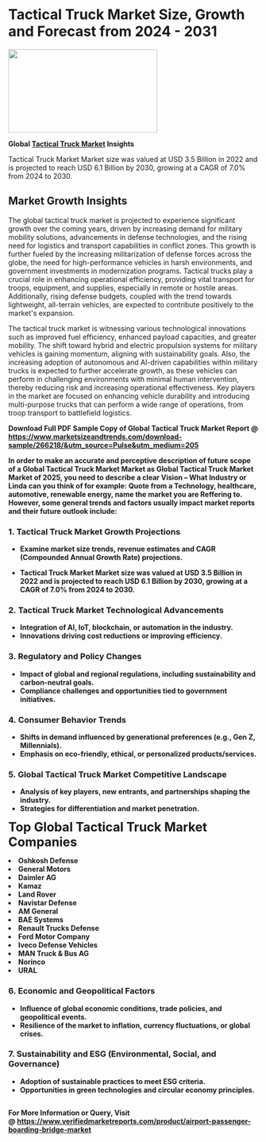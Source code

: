 <H1>Tactical Truck Market Size, Growth and Forecast from 2024 - 2031</H1><img class="aligncenter size-medium wp-image-584254" src="https://thirdeyenews.in/wp-content/uploads/2024/09/Global-Market-Research-300x168.jpeg" alt="" width="300" height="168" /><p><strong>Global&nbsp;<a href="https://www.marketsizeandtrends.com/download-sample/266218/&amp;utm_source=Pulse&amp;utm_medium=205">Tactical Truck Market</a> Insights</strong></p><p>Tactical Truck Market Market size was valued at USD 3.5 Billion in 2022 and is projected to reach USD 6.1 Billion by 2030, growing at a CAGR of 7.0% from 2024 to 2030.</p><p><h2>Market Growth Insights</h2> <p>The global tactical truck market is projected to experience significant growth over the coming years, driven by increasing demand for military mobility solutions, advancements in defense technologies, and the rising need for logistics and transport capabilities in conflict zones. This growth is further fueled by the increasing militarization of defense forces across the globe, the need for high-performance vehicles in harsh environments, and government investments in modernization programs. Tactical trucks play a crucial role in enhancing operational efficiency, providing vital transport for troops, equipment, and supplies, especially in remote or hostile areas. Additionally, rising defense budgets, coupled with the trend towards lightweight, all-terrain vehicles, are expected to contribute positively to the market's expansion.</p> <p><strong></strong></p> <p>The tactical truck market is witnessing various technological innovations such as improved fuel efficiency, enhanced payload capacities, and greater mobility. The shift toward hybrid and electric propulsion systems for military vehicles is gaining momentum, aligning with sustainability goals. Also, the increasing adoption of autonomous and AI-driven capabilities within military trucks is expected to further accelerate growth, as these vehicles can perform in challenging environments with minimal human intervention, thereby reducing risk and increasing operational effectiveness. Key players in the market are focused on enhancing vehicle durability and introducing multi-purpose trucks that can perform a wide range of operations, from troop transport to battlefield logistics.</p> <p><strong></p><p><span class=""><strong>Download Full PDF Sample Copy of Global Tactical Truck Market Report</strong> @ <a href="https://www.marketsizeandtrends.com/download-sample/266218/&amp;utm_source=Pulse&amp;utm_medium=205" target="_blank">https://www.marketsizeandtrends.com/download-sample/266218/&amp;utm_source=Pulse&amp;utm_medium=205</a></span></p><p>In order to make an accurate and perceptive description of future scope of a Global&nbsp;Tactical Truck Market Market as Global&nbsp;Tactical Truck Market Market of 2025, you need to describe a clear Vision &ndash; What Industry or Linda can you think of for example: Quote from a Technology, healthcare, automotive, renewable energy, name the market you are Reffering to. However, some general trends and factors usually impact market reports and their future outlook include:</p><h3>1.&nbsp;<strong>Tactical Truck Market Growth Projections</strong></h3><ul><li>Examine market size trends, revenue estimates and CAGR (Compounded Annual Growth Rate) projections.</li><li><p>Tactical Truck Market Market size was valued at USD 3.5 Billion in 2022 and is projected to reach USD 6.1 Billion by 2030, growing at a CAGR of 7.0% from 2024 to 2030.</p></li></ul><h3>2.&nbsp;<strong>Tactical Truck Market Technological Advancements</strong></h3><ul><li>Integration of AI, IoT, blockchain, or automation in the industry.</li><li>Innovations driving cost reductions or improving efficiency.</li></ul><h3>3.&nbsp;<strong>Regulatory and Policy Changes</strong></h3><ul><li>Impact of global and regional regulations, including sustainability and carbon-neutral goals.</li><li>Compliance challenges and opportunities tied to government initiatives.</li></ul><h3>4.&nbsp;<strong>Consumer Behavior Trends</strong></h3><ul><li>Shifts in demand influenced by generational preferences (e.g., Gen Z, Millennials).</li><li>Emphasis on eco-friendly, ethical, or personalized products/services.</li></ul><h3>5.&nbsp;<strong>Global Tactical Truck Market Competitive Landscape</strong></h3><ul><li>Analysis of key players, new entrants, and partnerships shaping the industry.</li><li>Strategies for differentiation and market penetration.</li></ul><p data-pm-slice="1 1 []"><span style="color: inherit; font-family: inherit; font-size: 25px;">Top Global Tactical Truck Market Companies</span></p><div class="" data-test-id=""><p><li>Oshkosh Defense</li><li> General Motors</li><li> Daimler AG</li><li> Kamaz</li><li> Land Rover</li><li> Navistar Defense</li><li> AM General</li><li> BAE Systems</li><li> Renault Trucks Defense</li><li> Ford Motor Company</li><li> Iveco Defense Vehicles</li><li> MAN Truck & Bus AG</li><li> Norinco</li><li> URAL</li></p></div><h3>6.&nbsp;<strong>Economic and Geopolitical Factors</strong></h3><ul><li>Influence of global economic conditions, trade policies, and geopolitical events.</li><li>Resilience of the market to inflation, currency fluctuations, or global crises.</li></ul><h3>7.&nbsp;<strong>Sustainability and ESG (Environmental, Social, and Governance)</strong></h3><ul><li>Adoption of sustainable practices to meet ESG criteria.</li><li>Opportunities in green technologies and circular economy principles.</li></ul><h2><strong style="font-size: 14px;">For More Information or Query, Visit @&nbsp;</strong><a style="background-color: #ffffff; font-size: 14px;" href="https://www.marketsizeandtrends.com/report/tactical-truck-market/" target="_blank">https://www.verifiedmarketreports.com/product/airport-passenger-boarding-bridge-market</a></h2>
